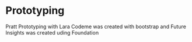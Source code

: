 # Prototyping
Pratt Prototyping with Lara
Codeme was created with bootstrap
and Future Insights was created uding Foundation
